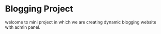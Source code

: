 # Blogging Project

welcome to mini project in which we are creating dynamic blogging website with admin panel.